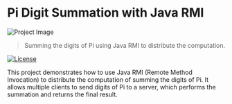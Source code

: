 # Pi Digit Summation with Java RMI

![Project Image](https://external-content.duckduckgo.com/iu/?u=https%3A%2F%2Ftse1.mm.bing.net%2Fth%3Fid%3DOIP.WCx6GDkslZq-vueIx3WXfgHaFj%26pid%3DApi&f=1&ipt=6db519de7a7b86c1f2abfa27b359b3df1a681f5870b83f44bf1e33ce0726f625&ipo=images)

> Summing the digits of Pi using Java RMI to distribute the computation.

[![License](https://img.shields.io/badge/License-MIT-blue.svg)](https://opensource.org/licenses/MIT)

This project demonstrates how to use Java RMI (Remote Method Invocation) to distribute the computation of summing the digits of Pi. It allows multiple clients to send digits of Pi to a server, which performs the summation and returns the final result.
